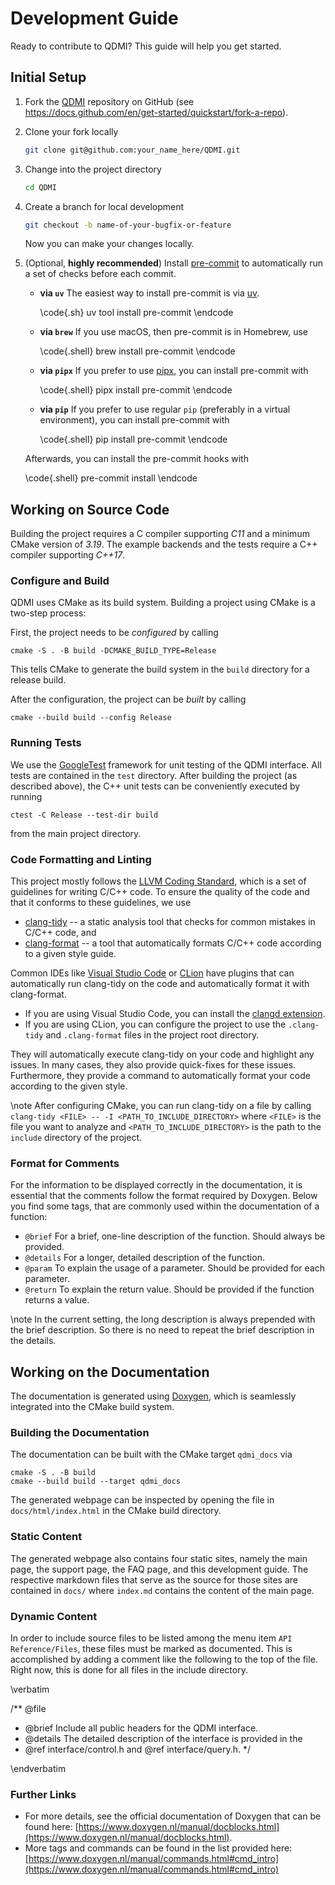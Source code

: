 # Development Guide

<!-- IMPORTANT: Keep the line above as the first line. -->
<!-- This file is a static page and included in the CMakeLists.txt file. -->

Ready to contribute to QDMI? This guide will help you get started.

## Initial Setup

1. Fork the [QDMI](https://github.com/Munich-Quantum-Software-Stack/QDMI) repository on GitHub (see
   <https://docs.github.com/en/get-started/quickstart/fork-a-repo>).

2. Clone your fork locally

   ```sh
   git clone git@github.com:your_name_here/QDMI.git
   ```

3. Change into the project directory

   ```sh
   cd QDMI
   ```

4. Create a branch for local development

   ```sh
   git checkout -b name-of-your-bugfix-or-feature
   ```

   Now you can make your changes locally.

5. (Optional, **highly recommended**) Install [pre-commit](https://pre-commit.com/) to automatically
   run a set of checks before each commit.

   <div class="tabbed">

   - <b class="tab-title">via `uv`</b> The easiest way to install pre-commit is via
     [uv](https://docs.astral.sh/uv/).

     \code{.sh} uv tool install pre-commit \endcode

   - <b class="tab-title">via `brew`</b> If you use macOS, then pre-commit is in Homebrew, use

     \code{.shell} brew install pre-commit \endcode

   - <b class="tab-title">via `pipx`</b> If you prefer to use [pipx](https://pypa.github.io/pipx/),
     you can install pre-commit with

     \code{.shell} pipx install pre-commit \endcode

   - <b class="tab-title">via `pip`</b> If you prefer to use regular `pip` (preferably in a virtual
     environment), you can install pre-commit with

     \code{.shell} pip install pre-commit \endcode

   </div>
   Afterwards, you can install the pre-commit hooks with

   \code{.shell} pre-commit install \endcode

## Working on Source Code

Building the project requires a C compiler supporting _C11_ and a minimum CMake version of _3.19_.
The example backends and the tests require a C++ compiler supporting _C++17_.

### Configure and Build

QDMI uses CMake as its build system. Building a project using CMake is a two-step process:

First, the project needs to be _configured_ by calling

```shell
cmake -S . -B build -DCMAKE_BUILD_TYPE=Release
```

This tells CMake to generate the build system in the `build` directory for a release build.

After the configuration, the project can be _built_ by calling

```shell
cmake --build build --config Release
```

### Running Tests

We use the [GoogleTest](https://google.github.io/googletest/primer.html) framework for unit testing
of the QDMI interface. All tests are contained in the `test` directory. After building the project
(as described above), the C++ unit tests can be conveniently executed by running

```shell
ctest -C Release --test-dir build
```

from the main project directory.

### Code Formatting and Linting

This project mostly follows the [LLVM Coding Standard](https://llvm.org/docs/CodingStandards.html),
which is a set of guidelines for writing C/C++ code. To ensure the quality of the code and that it
conforms to these guidelines, we use

- [clang-tidy](https://clang.llvm.org/extra/clang-tidy/) -- a static analysis tool that checks for
  common mistakes in C/C++ code, and
- [clang-format](https://clang.llvm.org/docs/ClangFormat.html) -- a tool that automatically formats
  C/C++ code according to a given style guide.

Common IDEs like [Visual Studio Code](https://code.visualstudio.com/) or
[CLion](https://www.jetbrains.com/clion/) have plugins that can automatically run clang-tidy on the
code and automatically format it with clang-format.

- If you are using Visual Studio Code, you can install the
  [clangd extension](https://marketplace.visualstudio.com/items?itemName=llvm-vs-code-extensions.vscode-clangd).
- If you are using CLion, you can configure the project to use the `.clang-tidy` and `.clang-format`
  files in the project root directory.

They will automatically execute clang-tidy on your code and highlight any issues. In many cases,
they also provide quick-fixes for these issues. Furthermore, they provide a command to automatically
format your code according to the given style.

\note After configuring CMake, you can run clang-tidy on a file by calling
`clang-tidy <FILE> -- -I <PATH_TO_INCLUDE_DIRECTORY>` where `<FILE>` is the file you want to analyze
and `<PATH_TO_INCLUDE_DIRECTORY>` is the path to the `include` directory of the project.

### Format for Comments

For the information to be displayed correctly in the documentation, it is essential that the
comments follow the format required by Doxygen. Below you find some tags, that are commonly used
within the documentation of a function:

- `@brief` For a brief, one-line description of the function. Should always be provided.
- `@details` For a longer, detailed description of the function.
- `@param` To explain the usage of a parameter. Should be provided for each parameter.
- `@return` To explain the return value. Should be provided if the function returns a value.

\note In the current setting, the long description is always prepended with the brief description.
So there is no need to repeat the brief description in the details.

## Working on the Documentation

The documentation is generated using [Doxygen](https://www.doxygen.nl/index.html), which is
seamlessly integrated into the CMake build system.

### Building the Documentation

The documentation can be built with the CMake target `qdmi_docs` via

```shell
cmake -S . -B build
cmake --build build --target qdmi_docs
```

The generated webpage can be inspected by opening the file in `docs/html/index.html` in the CMake
build directory.

### Static Content

The generated webpage also contains four static sites, namely the main page, the support page, the
FAQ page, and this development guide. The respective markdown files that serve as the source for
those sites are contained in `docs/` where `index.md` contains the content of the main page.

### Dynamic Content

In order to include source files to be listed among the menu item `API Reference/Files`, these files
must be marked as documented. This is accomplished by adding a comment like the following to the top
of the file. Right now, this is done for all files in the include directory.

<!-- prettier-ignore-start -->
\verbatim

/** @file
 * @brief Include all public headers for the QDMI interface.
 * @details The detailed description of the interface is provided in the
 * @ref interface/control.h and @ref interface/query.h.
 */

\endverbatim
<!-- prettier-ignore-end -->

### Further Links

- For more details, see the official documentation of Doxygen that can be found here:
  [https://www.doxygen.nl/manual/docblocks.html](https://www.doxygen.nl/manual/docblocks.html).
- More tags and commands can be found in the list provided here:
  [https://www.doxygen.nl/manual/commands.html#cmd_intro](https://www.doxygen.nl/manual/commands.html#cmd_intro)
